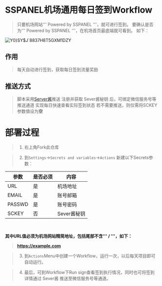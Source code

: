 # SSPANEL机场通用每日签到Workflow<br/>

>只要机场网站''' Powered by SSPANEL '''，就可进行签到。
>要确认是否为''' Powered by SSPANEL '''，在机场首页最底端就可看到。
>如下：
>
![Y0}SY$J`8837H8T5GXM1DZY](https://user-images.githubusercontent.com/21276183/214764546-4f66333a-cb9b-420e-8260-697d26fb4547.png)

## 作用
>每天自动进行签到，获取每日签到流量奖励

## 推送方式
>脚本采用<a href = 'https://sct.ftqq.com/'>Server酱</a>推送
>注册并获取 Sever酱秘钥  后，可绑定微信服务号等推送通道
>实现每日快速查看实际签到状态
>若不需要推送，则仅需将SCKEY参数值设为<b>空</b>

# 部署过程
>1. 右上角Fork此仓库

>2. 到`Settings`→`Secrets and variables`→`Actions` 新建以下Secrets参数：

| 参数   | 是否必须  | 内容  | 
| ------------ | ------------ | ------------ |
| URL  | 是  | 机场地址  |
| EMAIL  | 是  | 账号邮箱  |
| PASSWD | 是  | 账号密码  |
| SCKEY  | 否  | Sever酱秘钥  |
<br/>

<b>其中URL值必须为机场网站精简地址，包括尾部不含''' / '''，如下：
>https://example.com</b>

>3. 到`Actions`Menu中创建一个Workflow，运行一次，以后每天项目即可自动运行。<br/>

>4. 最后，可到Workflow下Run sign查看签到执行情况，同时也可将签到详情通过 Sever酱 推送至微信服务号等通道。
